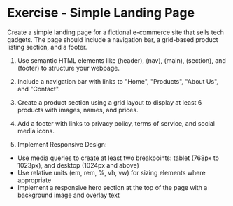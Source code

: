 # Exercise - Simple Landing Page

Create a simple landing page for a fictional e-commerce site that sells tech gadgets. The page should include a navigation bar, a grid-based product listing section, and a footer.

1. Use semantic HTML elements like (header), (nav), (main), (section), and (footer) to structure your webpage.

2. Include a navigation bar with links to "Home", "Products", "About Us", and "Contact".

3. Create a product section using a grid layout to display at least 6 products with images, names, and prices.

4. Add a footer with links to privacy policy, terms of service, and social media icons.

5. Implement Responsive Design:

* Use media queries to create at least two breakpoints: tablet (768px to 1023px), and desktop (1024px and above)
* Use relative units (em, rem, %, vh, vw) for sizing elements where appropriate
* Implement a responsive hero section at the top of the page with a background image and overlay text